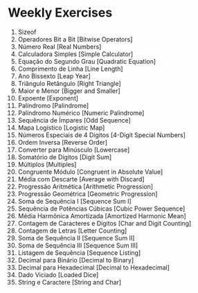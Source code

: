 # Weekly Exercises

1. Sizeof
2. Operadores Bit a Bit [Bitwise Operators]
3. Número Real [Real Numbers]
4. Calculadora Simples [Simple Calculator]
5. Equação do Segundo Grau [Quadratic Equation]
6. Comprimento de Linha [Line Length]
7. Ano Bissexto [Leap Year]
8. Triângulo Retângulo [Right Triangle]
9. Maior e Menor [Bigger and Smaller]
10. Expoente [Exponent]
11. Palíndromo [Palindrome]
12. Palíndromo Numérico [Numeric Palindrome]
13. Sequência de Ímpares [Odd Sequence]
14. Mapa Logístico [Logistic Map]
15. Números Especiais de 4 Dígitos [4-Digit Special Numbers]
16. Ordem Inversa [Reverse Order]
17. Converter para Minúsculo [Lowercase]
18. Somatório de Dígitos [Digit Sum]
19. Múltiplos [Multiples]
20. Congruente Módulo [Congruent in Absolute Value]
21. Média com Descarte [Average with Discard]
22. Progressão Aritmética [Arithmetic Progression]
23. Progressão Geométrica [Geometric Progression]
24. Soma de Sequência I [Sequence Sum I]
25. Sequência de Potências Cúbicas [Cubic Power Sequence]
26. Média Harmônica Amortizada [Amortized Harmonic Mean]
27. Contagem de Caracteres e Dígitos [Char and Digit Counting]
28. Contagem de Letras [Letter Counting]
29. Soma de Sequência II [Sequence Sum II]
30. Soma de Sequência III [Sequence Sum III]
31. Listagem de Sequência [Sequence Listing]
32. Decimal para Binário [Decimal to Binary]
33. Decimal para Hexadecimal [Decimal to Hexadecimal]
34. Dado Viciado [Loaded Dice]
35. String e Caractere [String and Char]